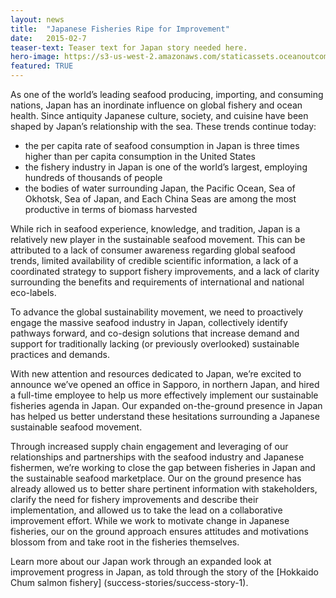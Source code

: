 ```yaml
---
layout: news
title:  "Japanese Fisheries Ripe for Improvement"
date:   2015-02-7
teaser-text: Teaser text for Japan story needed here.
hero-image: https://s3-us-west-2.amazonaws.com/staticassets.oceanoutcomes.org/Denis+Semenov+2.jpg
featured: TRUE
---
```

As one of the world’s leading seafood producing, importing, and consuming nations, Japan has an inordinate influence on global fishery and ocean health. Since antiquity Japanese culture, society, and cuisine have been shaped by Japan’s relationship with the sea. These trends continue today: 

 * the per capita rate of seafood consumption in Japan is three times higher than per capita consumption in the United States
 * the fishery industry in Japan is one of the world’s largest, employing hundreds of thousands of people 
 * the bodies of water surrounding Japan, the Pacific Ocean, Sea of Okhotsk, Sea of Japan, and Each China Seas are among the most productive in terms of biomass harvested

While rich in seafood experience, knowledge, and tradition, Japan is a relatively new player in the sustainable seafood movement. This can be attributed to a lack of consumer awareness regarding global seafood trends, limited availability of credible scientific information, a lack of a coordinated strategy to support fishery improvements, and a lack of clarity surrounding the benefits and requirements of international and national eco-labels.

To advance the global sustainability movement, we need to proactively engage the massive seafood industry in Japan, collectively identify pathways forward, and co-design solutions that increase demand and support for traditionally lacking (or previously overlooked) sustainable practices and demands.

With new attention and resources dedicated to Japan, we’re excited to announce we’ve opened an office in Sapporo, in northern Japan, and hired a full-time employee to help us more effectively implement our sustainable fisheries agenda in Japan. Our expanded on-the-ground presence in Japan has helped us better understand these hesitations surrounding a Japanese sustainable seafood movement.

Through increased supply chain engagement and leveraging of our relationships and partnerships with the seafood industry and Japanese fishermen, we’re working to close the gap between fisheries in Japan and the sustainable seafood marketplace. Our on the ground presence has already allowed us to better share pertinent information with stakeholders, clarify the need for fishery improvements and describe their implementation, and allowed us to take the lead on a collaborative improvement effort.  While we work to motivate change in Japanese fisheries, our on the ground approach ensures attitudes and motivations blossom from and take root in the fisheries themselves. 

Learn more about our Japan work through an expanded look at improvement progress in Japan, as told through the story of the [Hokkaido Chum salmon fishery] (success-stories/success-story-1). 
